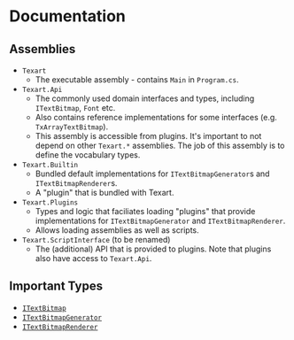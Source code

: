 # Documentation

## Assemblies

* `Texart`
  * The executable assembly - contains `Main` in `Program.cs`.
* `Texart.Api`
  * The commonly used domain interfaces and types, including `ITextBitmap`, `Font` etc.
  * Also contains reference implementations for some interfaces (e.g. `TxArrayTextBitmap`).
  * This assembly is accessible from plugins. It's important to not depend on other `Texart.*` assemblies. The job of this assembly is to define the vocabulary types.
* `Texart.Builtin`
  * Bundled default implementations for `ITextBitmapGenerator`s and `ITextBitmapRenderer`s.
  * A "plugin" that is bundled with Texart.
* `Texart.Plugins`
  * Types and logic that faciliates loading "plugins" that provide implementations for `ITextBitmapGenerator` and `ITextBitmapRenderer`.
  * Allows loading assemblies as well as scripts.
* `Texart.ScriptInterface` (to be renamed)
  * The (additional) API that is provided to plugins. Note that plugins also have access to `Texart.Api`.

## Important Types

* [`ITextBitmap`](i-text-types.md#itextbitmap)
* [`ITextBitmapGenerator`](i-text-types.md#itextbitmapgenerator)
* [`ITextBitmapRenderer`](i-text-types.md#itextbitmaprenderer)
